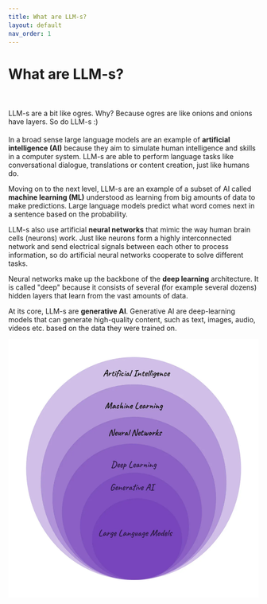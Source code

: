 ```yaml
---
title: What are LLM-s?
layout: default
nav_order: 1
---
```


# What are LLM-s?

<p style= "padding: 35px 0px 5px"> LLM-s are a bit like ogres. Why? Because ogres are like onions and onions have layers. So do LLM-s :)</p>

In a broad sense large language models are an example of **artificial intelligence (AI)** because they aim to simulate human intelligence and skills in a computer system. LLM-s are able to perform language tasks like conversational dialogue, translations or content creation, just like humans do.

Moving on to the next level, LLM-s are an example of a subset of AI called **machine learning (ML)** understood as learning from big amounts of data to make predictions. Large language models predict what word comes next in a sentence based on the probability.

LLM-s also use artificial **neural networks** that mimic the way human brain cells (neurons) work. Just like neurons form a highly interconnected network and send electrical signals between each other to process information, so do artificial neural networks cooperate to solve different tasks.

Neural networks make up the backbone of the **deep learning** architecture. It is called "deep" because it consists of several (for example several dozens) hidden layers that learn from the vast amounts of data.

At its core, LLM-s are **generative AI**. Generative AI are deep-learning models that can generate high-quality content, such as text, images, audio, videos etc. based on the data they were trained on.

 
![large language models in context](./images/LLMsInContext.webp) 
